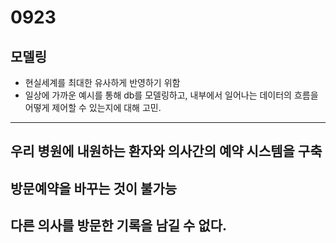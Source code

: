 # 0923

## 모델링

* 현실세계를 최대한 유사하게 반영하기 위함
* 일상에 가까운 예시를 통해 db를 모델링하고, 내부에서 일어나는 데이터의 흐름을 어떻게 제어할 수 있는지에 대해 고민.

----

## 우리 병원에 내원하는 환자와 의사간의 예약 시스템을 구축

## 방문예약을 바꾸는 것이 불가능

## 다른 의사를 방문한 기록을 남길 수 없다. 

